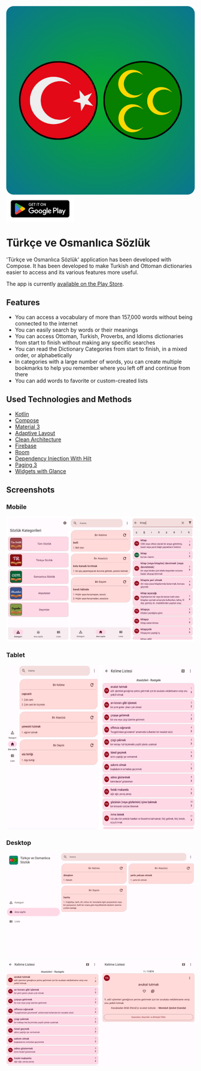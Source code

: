 
<img alt="Türkçe ve Osmanlıca Sözlük" src="https://github.com/Ramazan713/Assets/blob/7ce03b6ea20998d0ecd559bf44ed7fd357f618d8/images/app/tr%20dictionary/app_image_512.png">

<a href="https://play.google.com/store/apps/details?id=com.masterplus.trdictionary" target="_blank">
  <img src="https://github.com/Ramazan713/Assets/blob/4b33e20a0a80bf3458edfb1f0e583789575efa50/images/shared/GetItOn.png" height="70" border="0" align="center"/>
</a>

Türkçe ve Osmanlıca Sözlük
==================

'Türkçe ve Osmanlıca Sözlük' application has been developed with Compose. It has been developed to make Turkish and Ottoman dictionaries easier to access and its various features more useful.

The app is currently [available on the Play Store](https://play.google.com/store/apps/details?id=com.masterplus.trdictionary).

## Features
- You can access a vocabulary of more than 157,000 words without being connected to the internet
- You can easily search by words or their meanings
- You can access Ottoman, Turkish, Proverbs, and Idioms dictionaries from start to finish without making any specific searches
- You can read the Dictionary Categories from start to finish, in a mixed order, or alphabetically
- In categories with a large number of words, you can create multiple bookmarks to help you remember where you left off and continue from there
- You can add words to favorite or custom-created lists
  
## Used Technologies and Methods
- [Kotlin](https://kotlinlang.org/)
- [Compose](https://developer.android.com/jetpack/compose)
- [Material 3](https://m3.material.io/)
- [Adaptive Layout](https://m3.material.io/foundations/layout/canonical-layouts/overview)
- [Clean Architecture](https://blog.cleancoder.com/uncle-bob/2012/08/13/the-clean-architecture.html)
- [Firebase](https://firebase.google.com/)
- [Room](https://developer.android.com/training/data-storage/room)
- [Dependency Injection With Hilt](https://developer.android.com/training/dependency-injection/hilt-android)
- [Paging 3](https://developer.android.com/topic/libraries/architecture/paging/v3-overview)
- [Widgets with Glance](https://developer.android.com/jetpack/compose/glance)

## Screenshots
### Mobile
<img alt="Screenshots" src="https://github.com/Ramazan713/Assets/blob/c002a82cf897a5cdca4a16e42455679d6be79c6c/images/app/tr%20dictionary/v1.0.0%20beta%202/screenshotsMobile.png" target="_blank">

### Tablet
<img alt="Screenshots" src="https://github.com/Ramazan713/Assets/blob/c002a82cf897a5cdca4a16e42455679d6be79c6c/images/app/tr%20dictionary/v1.0.0%20beta%202/screenshotsTablet1.png" target="_blank">

### Desktop
<img alt="Screenshots" src="https://github.com/Ramazan713/Assets/blob/c002a82cf897a5cdca4a16e42455679d6be79c6c/images/app/tr%20dictionary/v1.0.0%20beta%202/screenshotsDesktop1.png" target="_blank">
<img alt="Screenshots" src="https://github.com/Ramazan713/Assets/blob/c002a82cf897a5cdca4a16e42455679d6be79c6c/images/app/tr%20dictionary/v1.0.0%20beta%202/screenshotsDesktop2.png" target="_blank">

   

